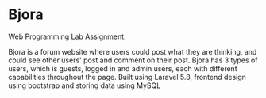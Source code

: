 # Bjora
Web Programming Lab Assignment.

Bjora is a forum website where users could post what they are thinking, and could see other users' post and comment on their post.
Bjora has 3 types of users, which is guests, logged in and admin users, each with different capabilities throughout the page.
Built using Laravel 5.8, frontend design using bootstrap and storing data using MySQL
